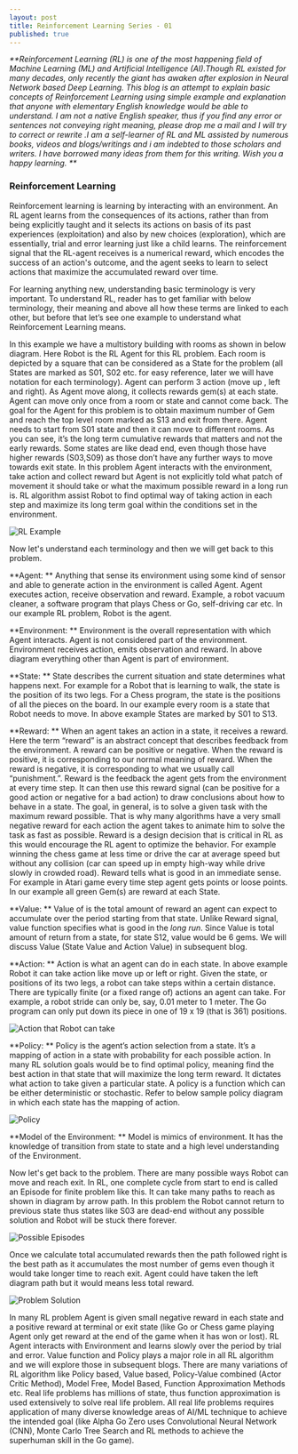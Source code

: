 ```yaml
---
layout: post
title: Reinforcement Learning Series - 01
published: true
---
```


_**Reinforcement Learning (RL) is one of the most happening field of Machine Learning (ML) and Artificial Intelligence (AI).Though RL existed for many decades, only recently the giant has awaken after explosion in Neural Network based Deep Learning. This blog is an attempt to explain basic concepts of Reinforcement Learning using simple example and explanation that anyone with elementary English knowledge would be able to understand. I am not a native English speaker, thus if you find any error or sentences not conveying right meaning, please drop me a mail and I will try to correct or rewrite .I am a self-learner of RL and ML assisted by numerous books, videos and blogs/writings and i am indebted to those scholars and writers. I have borrowed many ideas from them for this writing. Wish you a happy learning. **_


### Reinforcement Learning
Reinforcement learning is learning by interacting with an environment. An RL agent learns from the consequences of its actions, rather than from being explicitly taught and it selects its actions on basis of its past experiences (exploitation) and also by new choices (exploration), which are essentially, trial and error learning just like a child learns. The reinforcement signal that the RL-agent receives is a numerical reward, which encodes the success of an action's outcome, and the agent seeks to learn to select actions that maximize the accumulated reward over time. 

For learning anything new, understanding basic terminology is very important. To understand RL, reader has to get familiar with below terminology, their meaning and above all how these terms are linked to each other, but before that let’s see one example to understand what Reinforcement Learning means.

In this example we have a multistory building with rooms as shown in below diagram. Here Robot is the RL Agent for this RL problem. Each room is depicted by a square that can be considered as a State for the problem (all States are marked as S01, S02 etc. for easy reference, later we will have notation for each terminology). Agent can perform 3 action (move up , left and right). As Agent move along, it collects rewards gem(s) at each state. Agent can move only once from a room or state and cannot come back. The goal for the Agent for this problem is to obtain maximum number of Gem and reach the top level room marked as S13 and exit from there. Agent needs to start from S01 state and then it can move to different rooms. As you can see, it’s the long term cumulative rewards that matters and not the early rewards. Some states are like dead end, even though those have higher rewards (S03,S09) as those don’t have any further ways to move towards exit state. In this problem Agent interacts with the environment, take action and collect reward but Agent is not explicitly told what patch of movement it should take or what the maximum possible reward in a long run is. RL algorithm assist Robot to find optimal way of taking action in each step and maximize its long term goal within the conditions set in the environment.

![RL Example](/images/RL_example.png "Reinforcement Learning Example")

Now let's understand each terminology and then we will get back to this problem.

**Agent: ** Anything that sense its environment using some kind of sensor and able to generate action in the environment is called Agent. Agent executes action, receive observation and reward. Example, a robot vacuum cleaner, a software program that plays Chess or Go, self-driving car etc. In our example RL problem, Robot is the agent.

**Environment: ** Environment is the overall representation with which Agent interacts. Agent is not considered part of the environment. Environment receives action, emits observation and reward. In above diagram everything other than Agent is part of environment.

**State: ** State describes the current situation and state determines what happens next. For example for a Robot that is learning to walk, the state is the position of its two legs. For a Chess program, the state is the positions of all the pieces on the board. In our example every room is a state that Robot needs to move. In above example States are marked by S01 to S13.

**Reward: ** When an agent takes an action in a state, it receives a reward. Here the term “reward” is an abstract concept that describes feedback from the environment. A reward can be positive or negative. When the reward is positive, it is corresponding to our normal meaning of reward. When the reward is negative, it is corresponding to what we usually call “punishment.”. Reward is the feedback the agent gets from the environment at every time step. It can then use this reward signal (can be positive for a good action or negative for a bad action) to draw conclusions about how to behave in a state. The goal, in general, is to solve a given task with the maximum reward possible. That is why many algorithms have a very small negative reward for each action the agent takes to animate him to solve the task as fast as possible. Reward is a design decision that is critical in RL as this would encourage the RL agent to optimize the behavior. For example winning the chess game at less time or drive the car at average speed but without any collision (car can speed up in empty high-way while drive slowly in crowded road). Reward tells what is good in an immediate sense. For example in Atari game every time step agent gets points or loose points. In our example all green Gem(s) are reward at each State.

**Value: ** Value of is the total amount of reward an agent can expect to accumulate over the period starting from that state. Unlike Reward signal, value function specifies what is good in the _long run_. Since Value is total amount of return from a state, for state S12, value would be 6 gems. We will discuss Value (State Value and Action Value) in subsequent blog.

**Action: ** Action is what an agent can do in each state. In above example Robot it can take action like move up or left or right. Given the state, or positions of its two legs, a robot can take steps within a certain distance. There are typically finite (or a fixed range of) actions an agent can take. For example, a robot stride can only be, say, 0.01 meter to 1 meter. The Go program can only put down its piece in one of 19 x 19 (that is 361) positions. 

![Action that Robot can take](/images/Action.png "Action that Robot can take")

**Policy: ** Policy is the agent’s action selection from a state. It’s a mapping of action in a state with probability for each possible action. In many RL solution goals would be to find optimal policy, meaning find the best action in that state that will maximize the long term reward. It dictates what action to take given a particular state. A policy is a function which can be either deterministic or stochastic. Refer to below sample policy diagram in which each state has the mapping of action.

![Policy](/images/policy.png "policy")


**Model of the Environment: ** Model is mimics of environment. It has the knowledge of transition from state to state and a high level understanding of the Environment.

Now let's get back to the problem. There are many possible ways Robot can move and reach exit. In RL, one complete cycle from start to end is called an Episode for finite problem like this. It can take many paths to reach as shown in diagram by arrow path. In this problem the Robot cannot return to previous state thus states like S03 are dead-end without any possible solution and Robot will be stuck there forever.

![Possible Episodes](/images/PossibleEpisodes.png "Possible Episodes")

Once we calculate total accumulated rewards then the path followed right is the best path as it accumulates the most number of gems even though it would take longer time to reach exit. Agent could have taken the left diagram path but it would means less total reward.

![Problem Solution](/images/Optimal_move.png "Problem Solution")

In many RL problem Agent is given small negative reward in each state and a positive reward at terminal or exit state (like Go or Chess game playing Agent only get reward at the end of the game when it has won or lost). RL Agent interacts with Environment and learns slowly over the period by trial and error. Value function and Policy plays a major role in all RL algorithm and we will explore those in subsequent blogs. There are many variations of RL algorithm like Policy based, Value based, Policy-Value combined (Actor Critic Method), Model Free, Model Based, Function Approximation Methods etc. Real life problems has millions of state, thus function approximation is used extensively to solve real life problem. All real life problems requires application of many diverse knowledge areas of AI/ML technique to achieve the intended goal (like Alpha Go Zero uses Convolutional Neural Network (CNN), Monte Carlo Tree Search and RL methods to achieve the superhuman skill in the Go game).
